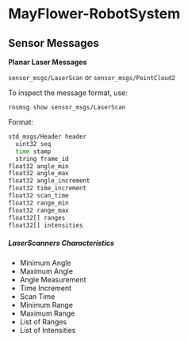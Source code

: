 # MayFlower-RobotSystem

## Sensor Messages
**Planar Laser Messages**

`sensor_msgs/LaserScan` or `sensor_msgs/PointCloud2`

To inspect the message format, use:

`rosmsg show sensor_msgs/LaserScan`

Format:

```bash
std_msgs/Header header 
  uint32 seq 
  time stamp 
  string frame_id 
float32 angle_min 
float32 angle_max 
float32 angle_increment 
float32 time_increment 
float32 scan_time 
float32 range_min 
float32 range_max 
float32[] ranges 
float32[] intensities 
```



##### LaserScanners Characteristics

* Minimum Angle
* Maximum Angle
* Angle Measurement
* Time Increment
* Scan Time
* Minimum Range
* Maximum Range
* List of Ranges
* List of Intensities